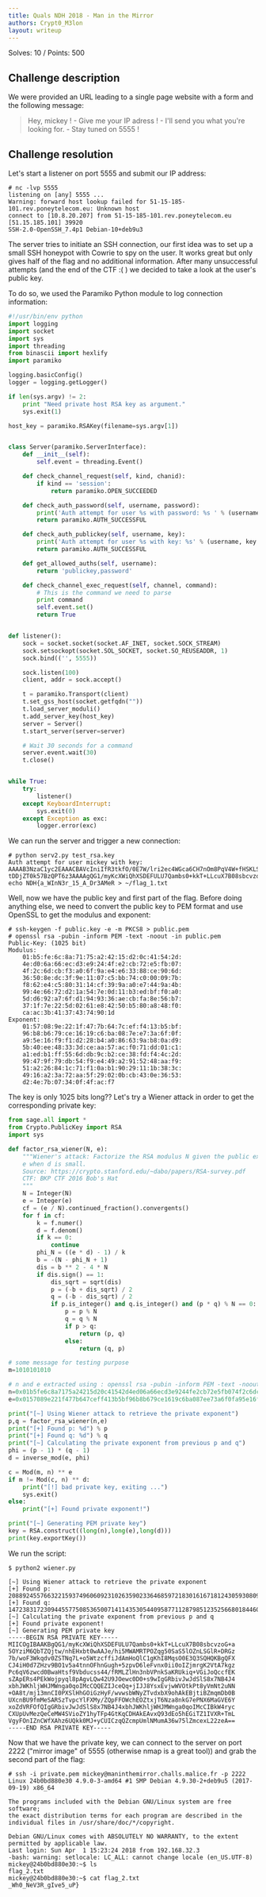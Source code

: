 ```yaml
---
title: Quals NDH 2018 - Man in the Mirror
authors: Crypt0_M3lon
layout: writeup
---
```

Solves: 10 / Points: 500
## Challenge description
We were provided an URL leading to a single page website with a form and the following message:
> Hey, mickey ! - Give me your IP adress ! - I'll send you what you're looking for. - Stay tuned on 5555 !

## Challenge resolution
Let's start a listener on port 5555 and submit our IP address:
```shell_session
# nc -lvp 5555
listening on [any] 5555 ...
Warning: forward host lookup failed for 51-15-185-101.rev.poneytelecom.eu: Unknown host
connect to [10.8.20.207] from 51-15-185-101.rev.poneytelecom.eu [51.15.185.101] 39920
SSH-2.0-OpenSSH_7.4p1 Debian-10+deb9u3
```

The server tries to initiate an SSH connection, our first idea was to set up a small SSH honeypot with Cowrie to spy on the user. It works great but only gives half of the flag and no additional information. After many unsuccessful attempts (and the end of the CTF :( ) we decided to take a look at the user's public key.

To do so, we used the Paramiko Python module to log connection information:

```python
#!/usr/bin/env python
import logging
import socket
import sys
import threading
from binascii import hexlify
import paramiko

logging.basicConfig()
logger = logging.getLogger()

if len(sys.argv) != 2:
    print "Need private host RSA key as argument."
    sys.exit(1)

host_key = paramiko.RSAKey(filename=sys.argv[1])


class Server(paramiko.ServerInterface):
    def __init__(self):
        self.event = threading.Event()

    def check_channel_request(self, kind, chanid):
        if kind == 'session':
            return paramiko.OPEN_SUCCEEDED

    def check_auth_password(self, username, password):
        print('Auth attempt for user %s with password: %s ' % (username, password))
        return paramiko.AUTH_SUCCESSFUL

    def check_auth_publickey(self, username, key):
        print('Auth attempt for user %s with key: %s' % (username, key.get_base64()))
        return paramiko.AUTH_SUCCESSFUL

    def get_allowed_auths(self, username):
        return 'publickey,password'

    def check_channel_exec_request(self, channel, command):
        # This is the command we need to parse
        print command
        self.event.set()
        return True


def listener():
    sock = socket.socket(socket.AF_INET, socket.SOCK_STREAM)
    sock.setsockopt(socket.SOL_SOCKET, socket.SO_REUSEADDR, 1)
    sock.bind(('', 5555))

    sock.listen(100)
    client, addr = sock.accept()

    t = paramiko.Transport(client)
    t.set_gss_host(socket.getfqdn(""))
    t.load_server_moduli()
    t.add_server_key(host_key)
    server = Server()
    t.start_server(server=server)

    # Wait 30 seconds for a command
    server.event.wait(30)
    t.close()


while True:
    try:
        listener()
    except KeyboardInterrupt:
        sys.exit(0)
    except Exception as exc:
        logger.error(exc)

```

We can run the server and trigger a new connection:

```shell_session
# python serv2.py test_rsa.key
Auth attempt for user mickey with key: AAAAB3NzaC1yc2EAAACBAVcIniIfR3tkfO/0E7W/lri2ec4WGca6CH7nOm8PqV4W+fHSKLSghmOauArZW0DuSDM9zqpXrPBx3QHBoe2x/1Vt25yyzjj99EwtmUefedtU+eRJopFSSKr5UaImhBxx8QqxkCkRGzg8SRaiOnKqXykCC8
tDDjZT0k57BzQPT6z3AAAAgQG1/myKcXWiQhXSDEFULU7Qambs0+kkT+LLcuX7B08sbcvzoG+a5OYziM6QbTZQjtw/nhEHxbt0wAAJe/hi5MWAMRTPOZqg50SaS5lOZnLSGlR+DRGz7b/woF3Wkqdv0ZSTNq7L+o5WtzcffiJdAmHoQlC1gKhI8MqsO0E3Q3SQHQ==
echo NDH{a_WInN3r_15_A_Dr3AMeR > ~/flag_1.txt
```

Well, now we have the public key and first part of the flag. Before doing anything else, we need to convert the public key to PEM format and use OpenSSL to get the modulus and exponent:

```shell_session
# ssh-keygen -f public.key -e -m PKCS8 > public.pem
# openssl rsa -pubin -inform PEM -text -noout -in public.pem
Public-Key: (1025 bit)
Modulus:
    01:b5:fe:6c:8a:71:75:a2:42:15:d2:0c:41:54:2d:
    4e:d0:6a:66:ec:d3:e9:24:4f:e2:cb:72:e5:fb:07:
    4f:2c:6d:cb:f3:a0:6f:9a:e4:e6:33:88:ce:90:6d:
    36:50:8e:dc:3f:9e:11:07:c5:bb:74:c0:00:09:7b:
    f8:62:e4:c5:80:31:14:cf:39:9a:a0:e7:44:9a:4b:
    99:4e:66:72:d2:1a:54:7e:0d:11:b3:ed:bf:f0:a0:
    5d:d6:92:a7:6f:d1:94:93:36:ae:cb:fa:8e:56:b7:
    37:1f:7e:22:5d:02:61:e8:42:50:b5:80:a8:48:f0:
    ca:ac:3b:41:37:43:74:90:1d
Exponent:
    01:57:08:9e:22:1f:47:7b:64:7c:ef:f4:13:b5:bf:
    96:b8:b6:79:ce:16:19:c6:ba:08:7e:e7:3a:6f:0f:
    a9:5e:16:f9:f1:d2:28:b4:a0:86:63:9a:b8:0a:d9:
    5b:40:ee:48:33:3d:ce:aa:57:ac:f0:71:dd:01:c1:
    a1:ed:b1:ff:55:6d:db:9c:b2:ce:38:fd:f4:4c:2d:
    99:47:9f:79:db:54:f9:e4:49:a2:91:52:48:aa:f9:
    51:a2:26:84:1c:71:f1:0a:b1:90:29:11:1b:38:3c:
    49:16:a2:3a:72:aa:5f:29:02:0b:cb:43:0e:36:53:
    d2:4e:7b:07:34:0f:4f:ac:f7
```

The key is only 1025 bits long?? Let's try a Wiener attack in order to get the corresponding private key:

```python
from sage.all import *
from Crypto.PublicKey import RSA
import sys

def factor_rsa_wiener(N, e):
    """Wiener's attack: Factorize the RSA modulus N given the public exponents
    e when d is small.
    Source: https://crypto.stanford.edu/~dabo/papers/RSA-survey.pdf
    CTF: BKP CTF 2016 Bob's Hat
    """
    N = Integer(N)
    e = Integer(e)
    cf = (e / N).continued_fraction().convergents()
    for f in cf:
        k = f.numer()
        d = f.denom()
        if k == 0:
            continue
        phi_N = ((e * d) - 1) / k
        b = -(N - phi_N + 1)
        dis = b ** 2 - 4 * N
        if dis.sign() == 1:
            dis_sqrt = sqrt(dis)
            p = (-b + dis_sqrt) / 2
            q = (-b - dis_sqrt) / 2
            if p.is_integer() and q.is_integer() and (p * q) % N == 0:
                p = p % N
                q = q % N
                if p > q:
                    return (p, q)
                else:
                    return (q, p)

# some message for testing purpose
m=1010101010

# n and e extracted using : openssl rsa -pubin -inform PEM -text -noout -in keyp.pem
n=0x01b5fe6c8a7175a24215d20c41542d4ed06a66ecd3e9244fe2cb72e5fb074f2c6dcbf3a06f9ae4e63388ce906d36508edc3f9e1107c5bb74c000097bf862e4c5803114cf399aa0e7449a4b994e6672d21a547e0d11b3edbff0a05dd692a76fd1949336aecbfa8e56b7371f7e225d0261e84250b580a848f0caac3b41374374901d
e=0x0157089e221f477b647ceff413b5bf96b8b679ce1619c6ba087ee73a6f0fa95e16f9f1d228b4a086639ab80ad95b40ee48333dceaa57acf071dd01c1a1edb1ff556ddb9cb2ce38fdf44c2d99479f79db54f9e449a2915248aaf951a226841c71f10ab19029111b383c4916a23a72aa5f29020bcb430e3653d24e7b07340f4facf7

print("[~] Using Wiener attack to retrieve the private exponent")
p,q = factor_rsa_wiener(n,e)
print("[+] Found p: %d") % p
print("[+] Found q: %d") % q
print("[~] Calculating the private exponent from previous p and q")
phi = (p - 1) * (q - 1)
d = inverse_mod(e, phi)

c = Mod(m, n) ** e
if m != Mod(c, n) ** d:
    print("[!] bad private key, exiting ...")
    sys.exit()
else:
    print("[+] Found private exponent!")

print("[~] Generating PEM private key")
key = RSA.construct((long(n),long(e),long(d)))
print(key.exportKey())
```

We run the script:

```shell_session
$ python2 wiener.py

[~] Using Wiener attack to retrieve the private exponent
[+] Found p: 20889245576632215937496060923102635902336468597218301616718124305930809261428763079736436110981840441822764789723011958852494201758313569356745363994791549
[+] Found q: 14723831723094455775085365007141143530544095877112879851235256680184460118386958820268233017983677957272300333838816815589094172676082132570036830797290017
[~] Calculating the private exponent from previous p and q
[+] Found private exponent!
[~] Generating PEM private key
-----BEGIN RSA PRIVATE KEY-----
MIICOgIBAAKBgQG1/myKcXWiQhXSDEFULU7Qambs0+kkT+LLcuX7B08sbcvzoG+a
5OYziM6QbTZQjtw/nhEHxbt0wAAJe/hi5MWAMRTPOZqg50SaS5lOZnLSGlR+DRGz
7b/woF3Wkqdv0ZSTNq7L+o5WtzcffiJdAmHoQlC1gKhI8MqsO0E3Q3SQHQKBgQFX
CJ4iH0d7ZHzv9BO1v5a4tnnOFhnGugh+5zpvD6leFvnx0ii0oIZjmrgK2VtA7kgz
Pc6qV6zwcd0BwaHtsf9Vbducss44/fRMLZlHn3nbVPnkSaKRUkiq+VGiJoQccfEK
sZApERs4PEkWojpyql8pAgvLQw42U9JOewc0D0+s9wIgGRbivJwJdSlS8x7NB4J4
xbhJWKhljWHJMWnga0qoIMcCQQEZIJceQq+jIJJ8YsxEvjwWVOtkPt8yVmNt2uNN
+OA8t/mj13mnCI0PXSlHhGOiGzHyF/wvwsbWNyZTvdxbX9ohAkEBjtiBZmqmDb0B
UXcnBU9fmMeSARSzTvpcYlFXMy/ZQpFFOWchEOZtxjT6Nza8nkG7ePNX6MaGVE6Y
xoZdVRFOfQIgGRbivJwJdSlS8x7NB4J4xbhJWKhljWHJMWnga0qoIMcCIBkW4ryc
CXUpUvMezQeCeMW4SVioZY1hyTFp4GtKqCDHAkEAvxQ93dEo5hEGiTZ1IVXR+TmL
VgyFOnIZnCWfXAhz6UQkk0MJ+yCUICzqQZcmpUmlNMumA36w75lZmcexL22zeA==
-----END RSA PRIVATE KEY-----
```

Now that we have the private key, we can connect to the server on port 2222 ("mirror image" of 5555 (otherwise nmap is a great tool)) and grab the second part of the flag:

```shell_session
# ssh -i private.pem mickey@maninthemirror.challs.malice.fr -p 2222
Linux 24b0bd880e30 4.9.0-3-amd64 #1 SMP Debian 4.9.30-2+deb9u5 (2017-09-19) x86_64

The programs included with the Debian GNU/Linux system are free software;
the exact distribution terms for each program are described in the
individual files in /usr/share/doc/*/copyright.

Debian GNU/Linux comes with ABSOLUTELY NO WARRANTY, to the extent
permitted by applicable law.
Last login: Sun Apr  1 15:23:24 2018 from 192.168.32.3
-bash: warning: setlocale: LC_ALL: cannot change locale (en_US.UTF-8)
mickey@24b0bd880e30:~$ ls
flag_2.txt
mickey@24b0bd880e30:~$ cat flag_2.txt
_Wh0_NeV3R_gIve5_uP}
```
